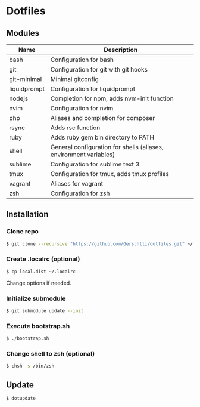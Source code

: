 # Dotfiles

## Modules

| Name         | Description                                                       |
|--------------|-------------------------------------------------------------------|
| bash         | Configuration for bash                                            |
| git          | Configuration for git with git hooks                              |
| git-minimal  | Minimal gitconfig                                                 |
| liquidprompt | Configuration for liquidprompt                                    |
| nodejs       | Completion for npm, adds nvm-init function                        |
| nvim         | Configuration for nvim                                            |
| php          | Aliases and completion for composer                               |
| rsync        | Adds rsc function                                                 |
| ruby         | Adds ruby gem bin directory to PATH                               |
| shell        | General configuration for shells (aliases, environment variables) |
| sublime      | Configuration for sublime text 3                                  |
| tmux         | Configuration for tmux, adds tmux profiles                        |
| vagrant      | Aliases for vagrant                                               |
| zsh          | Configuration for zsh                                             |


## Installation

### Clone repo

```bash
$ git clone --recursive "https://github.com/Gerschtli/dotfiles.git" ~/.dotfiles
```

### Create .localrc (optional)

```bash
$ cp local.dist ~/.localrc
```

Change options if needed.

### Initialize submodule

```bash
$ git submodule update --init
```

### Execute bootstrap.sh

```bash
$ ./bootstrap.sh
```

### Change shell to zsh (optional)

```bash
$ chsh -s /bin/zsh
```


## Update

```bash
$ dotupdate
```
